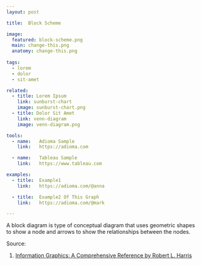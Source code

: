 ```yaml
---
layout: post

title:  Block Scheme

image:
  featured: block-scheme.png
  main: change-this.png
  anatomy: change-this.png
  
tags:
  - lorem
  - dolor
  - sit-amet

related:
  - title: Lorem Ipsum
    link: sunburst-chart
    image: sunburst-chart.png
  - title: Dolor Sit Amet
    link: venn-diagram
    image: venn-diagram.png

tools:
  - name:   Adioma Sample
    link:   https://adioma.com

  - name:   Tableau Sample
    link:   https://www.tableau.com

examples:
  - title:  Example1
    link:   https://adioma.com/@anna

  - title:  Example2 Of This Graph
    link:   https://adioma.com/@mark

---
```


A block diagram is type of conceptual diagram that uses geometric shapes to show a node and arrows to show the relationships between the nodes.

<!--more-->

Source: 
1. [Information Graphics: A Comprehensive Reference by Robert L. Harris](https://books.google.com/books?id=LT1RXREvkGIC)
